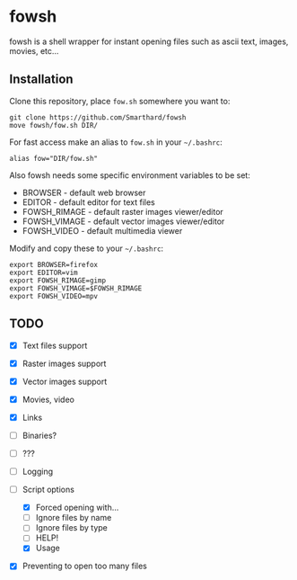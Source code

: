 # fowsh 
fowsh is a shell wrapper for instant opening files such as ascii text, images, movies, etc...

## Installation

Clone this repository, place `fow.sh` somewhere you want to:
```shell
git clone https://github.com/Smarthard/fowsh
move fowsh/fow.sh DIR/
```

For fast access make an alias to `fow.sh` in your `~/.bashrc`:
```shell
alias fow="DIR/fow.sh"
```

Also fowsh needs some specific environment variables to be set:
- BROWSER - default web browser
- EDITOR - default editor for text files
- FOWSH\_RIMAGE - default raster images viewer/editor
- FOWSH\_VIMAGE - default vector images viewer/editor
- FOWSH\_VIDEO - default multimedia viewer

Modify and copy these to your `~/.bashrc`:
```shell
export BROWSER=firefox
export EDITOR=vim
export FOWSH_RIMAGE=gimp
export FOWSH_VIMAGE=$FOWSH_RIMAGE
export FOWSH_VIDEO=mpv
```

## TODO
- [x] Text files support
- [x] Raster images support
- [x] Vector images support
- [x] Movies, video
- [x] Links
- [ ] Binaries?
- [ ] ???
- [ ] Logging
- [ ] Script options
   - [x] Forced opening with...
   - [ ] Ignore files by name
   - [ ] Ignore files by type
   - [ ] HELP!
   - [x] Usage
- [x] Preventing to open too many files

